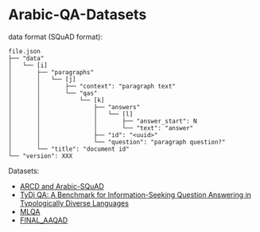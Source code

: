 # Arabic-QA-Datasets

data format (SQuAD format):

```
file.json
├── "data"
│   └── [i]
│       ├── "paragraphs"
│       │   └── [j]
│       │       ├── "context": "paragraph text"
│       │       └── "qas"
│       │           └── [k]
│       │               ├── "answers"
│       │               │   └── [l]
│       │               │       ├── "answer_start": N
│       │               │       └── "text": "answer"
│       │               ├── "id": "<uuid>"
│       │               └── "question": "paragraph question?"
│       └── "title": "document id"
└── "version": XXX
```

Datasets:
- [ARCD and Arabic-SQuAD](https://github.com/husseinmozannar/SOQAL/tree/master)
- [TyDi QA: A Benchmark for Information-Seeking Question Answering in Typologically Diverse Languages](https://github.com/google-research-datasets/tydiqa)
- [MLQA](https://github.com/facebookresearch/MLQA)
- [FINAL_AAQAD](https://github.com/EmanElrefai/AAQAD)

<!-- https://github.com/WissamAntoun/Arabic_QA_Datasets -->
